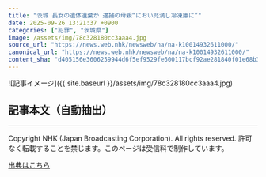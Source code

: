 ```yaml
---
title: "茨城 長女の遺体遺棄か 逮捕の母親“におい充満し冷凍庫に”"
date: 2025-09-26 13:21:37 +0900
categories: ["犯罪", "茨城県"]
image: /assets/img/78c328180cc3aaa4.jpg
source_url: "https://news.web.nhk/newsweb/na/na-k10014932611000/"
canonical_url: "https://news.web.nhk/newsweb/na/na-k10014932611000/"
content_sha: "d405156e3606259944d6f5ef9529fe600117bcf92ae281840f01e68b31982391"
---
```


![記事イメージ]({{ site.baseurl }}/assets/img/78c328180cc3aaa4.jpg)

## 記事本文（自動抽出）
<div><div class="_13tndsj2"><nav aria-label="フッターサイトナビゲーション" class="_13tndsj4"></nav><hr class="esl7kn2s esl7kn1l esl7kn1n _14xli2ae"><p class="esl7kn2s esl7kn1m esl7kn1o _1yvk0f68 _1lugom81">Copyright NHK (Japan Broadcasting Corporation). All rights reserved. 許可なく転載することを禁じます。このページは受信料で制作しています。</p></div></div>

[出典はこちら](https://news.web.nhk/newsweb/na/na-k10014932611000/)
